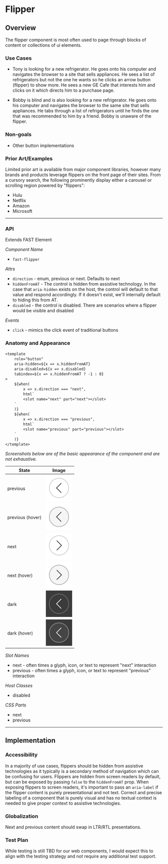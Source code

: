 # Flipper

## Overview

The flipper component is most often used to page through blocks of content or collections of ui elements.

### Use Cases
- Tony is looking for a new refrigerator. He goes onto his computer and navigates the browser to a site that sells appliances. He sees a list of refrigerators but not the one he wants so he clicks an arrow button (flipper) to show more. He sees a new GE Cafe that interests him and clicks on it which directs him to a purchase page.

- Bobby is blind and is also looking for a new refrigerator. He goes onto his computer and navigates the browser to the same site that sells appliances. He tabs through a list of refrigerators until he finds the one that was recommended to him by a friend. Bobby is unaware of the flipper.

### Non-goals
- Other button implementations

### Prior Art/Examples
Limited prior art is available from major component libraries, however many brands and products leverage flippers on the front page of their sites. From a cursory search, the following prominently display either a carousel or scrolling region powered by "flippers":
- Hulu
- Netflix
- Amazon
- Microsoft

---


### API

Extends FAST Element

*Component Name*
- `fast-flipper`

*Attrs*
- `direction` - enum, previous or next. Defaults to next
- `hiddenFromAT` - The control is hidden from assistive technology. In the case that `aria-hidden` exists on the host, the control will default to that value and respond accordingly. If it doesn't exist, we'll internally default to hiding this from AT.
- `disabled` - the control is disabled. There are scenarios where a flipper would be visible and disabled

*Events*
- `click` - mimics the click event of traditional buttons

### Anatomy and Appearance

```
<template
    role="button" 
    aria-hidden=${x => x.hiddenFromAT}
    aria-disabled=${x => x.disabled}
    tabindex=${x => x.hiddenFromAT ? -1 : 0}
>
    ${when(
        x => x.direction === "next",
        html`
        <slot name="next" part="next"></slot>
    `
    )}
    ${when(
        x => x.direction === "previous",
        html`
        <slot name="previous" part="previous"></slot>
    `
    )}
</template>
```


*Screenshots below are of the basic appearance of the component and are not exhaustive.*

| State | Image |
| ----- | ----- |
| previous | ![](./images/previous.png) |
| previous (hover) | ![](./images/previous-hover.png)
| next | ![](./images/next.png)
| next (hover) | ![](./images/next-hover.png)
| dark | ![](./images/previous-dark.png)
| dark (hover) | ![](./images/previous-dark-hover.png)

*Slot Names*
- next - often times a glyph, icon, or text to represent "next" interaction
- previous - often times a glyph, icon, or text to represent "previous" interaction

*Host Classes*
- disabled

*CSS Parts*
- next
- previous

---

## Implementation

### Accessibility

In a majority of use cases, flippers should be hidden from assistive technologies as it typically is a secondary method of navigation which can be confusing for users. Flippers are hidden from screen readers by default, but can be exposed by passing `false` to the `hiddenFromAT` prop. When exposing flippers to screen readers, it's important to pass an `aria-label` if the flipper content is purely presentational and not text. Correct and precise labeling of a component that is purely visual and has no textual context is needed to give proper context to assistive technologies.

### Globalization

Next and previous content should swap in LTR/RTL presentations.

### Test Plan

While testing is still TBD for our web components, I would expect this to align with the testing strategy and not require any additional test support.